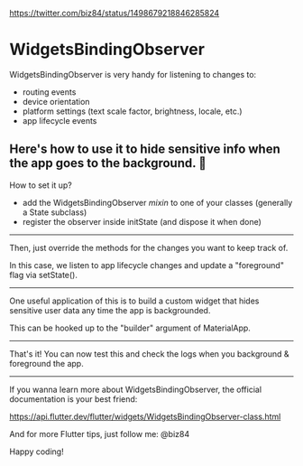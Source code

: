 https://twitter.com/biz84/status/1498679218846285824

# WidgetsBindingObserver

WidgetsBindingObserver is very handy for listening to changes to:

- routing events
- device orientation
- platform settings (text scale factor, brightness, locale, etc.)
- app lifecycle events

Here's how to use it to hide sensitive info when the app goes to the background. 🧵
----

How to set it up?

- add the WidgetsBindingObserver *mixin* to one of your classes (generally a State subclass)
- register the observer inside initState (and dispose it when done)

----

Then, just override the methods for the changes you want to keep track of.

In this case, we listen to app lifecycle changes and update a "foreground" flag via setState().

------

One useful application of this is to build a custom widget that hides sensitive user data any time the app is backgrounded.

This can be hooked up to the "builder" argument of MaterialApp.

---- 

That's it! You can now test this and check the logs when you background & foreground the app.

---

If you wanna learn more about WidgetsBindingObserver, the official documentation is your best friend:

https://api.flutter.dev/flutter/widgets/WidgetsBindingObserver-class.html

And for more Flutter tips, just follow me: @biz84

Happy coding!